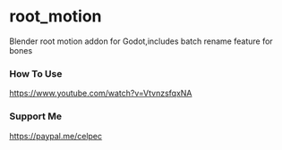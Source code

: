 # root_motion
Blender root motion addon for Godot,includes batch rename feature for bones

### How To Use
https://www.youtube.com/watch?v=VtvnzsfqxNA

### Support Me
https://paypal.me/celpec
